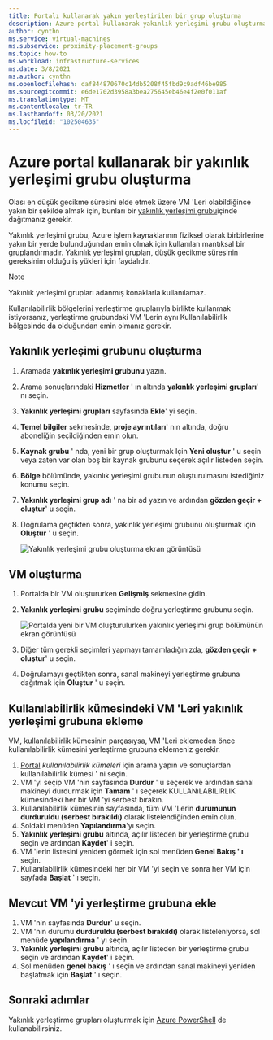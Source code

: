 ```yaml
---
title: Portalı kullanarak yakın yerleştirilen bir grup oluşturma
description: Azure portal kullanarak yakınlık yerleşimi grubu oluşturmayı öğrenin.
author: cynthn
ms.service: virtual-machines
ms.subservice: proximity-placement-groups
ms.topic: how-to
ms.workload: infrastructure-services
ms.date: 3/8/2021
ms.author: cynthn
ms.openlocfilehash: daf844870670c14db5208f45fbd9c9adf46be985
ms.sourcegitcommit: e6de1702d3958a3bea275645eb46e4f2e0f011af
ms.translationtype: MT
ms.contentlocale: tr-TR
ms.lasthandoff: 03/20/2021
ms.locfileid: "102504635"
---
```

# <a name="create-a-proximity-placement-group-using-the-azure-portal"></a>Azure portal kullanarak bir yakınlık yerleşimi grubu oluşturma

Olası en düşük gecikme süresini elde etmek üzere VM 'Leri olabildiğince yakın bir şekilde almak için, bunları bir [yakınlık yerleşimi grubu](../co-location.md#proximity-placement-groups)içinde dağıtmanız gerekir.

Yakınlık yerleşimi grubu, Azure işlem kaynaklarının fiziksel olarak birbirlerine yakın bir yerde bulunduğundan emin olmak için kullanılan mantıksal bir gruplandırmadır. Yakınlık yerleşimi grupları, düşük gecikme süresinin gereksinim olduğu iş yükleri için faydalıdır.

> [!NOTE]
> Yakınlık yerleşimi grupları adanmış konaklarla kullanılamaz.
>
> Kullanılabilirlik bölgelerini yerleştirme gruplarıyla birlikte kullanmak istiyorsanız, yerleştirme grubundaki VM 'Lerin aynı Kullanılabilirlik bölgesinde da olduğundan emin olmanız gerekir.
>

## <a name="create-the-proximity-placement-group"></a>Yakınlık yerleşimi grubunu oluşturma

1. Aramada **yakınlık yerleşimi grubunu** yazın.
1. Arama sonuçlarındaki **Hizmetler** ' ın altında **yakınlık yerleşimi grupları**' nı seçin.
1. **Yakınlık yerleşimi grupları** sayfasında **Ekle**' yi seçin.
1. **Temel bilgiler** sekmesinde, **proje ayrıntıları**' nın altında, doğru aboneliğin seçildiğinden emin olun.
1. **Kaynak grubu** ' nda, yeni bir grup oluşturmak Için **Yeni oluştur** ' u seçin veya zaten var olan boş bir kaynak grubunu seçerek açılır listeden seçin. 
1. **Bölge** bölümünde, yakınlık yerleşimi grubunun oluşturulmasını istediğiniz konumu seçin.
1. **Yakınlık yerleşimi grup adı** ' na bir ad yazın ve ardından **gözden geçir + oluştur**' u seçin.
1. Doğrulama geçtikten sonra, yakınlık yerleşimi grubunu oluşturmak için **Oluştur** ' u seçin.

    ![Yakınlık yerleşimi grubu oluşturma ekran görüntüsü](./media/ppg/ppg.png)


## <a name="create-a-vm"></a>VM oluşturma

1. Portalda bir VM oluştururken **Gelişmiş** sekmesine gidin. 
1. **Yakınlık yerleşimi grubu** seçiminde doğru yerleştirme grubunu seçin. 

    ![Portalda yeni bir VM oluşturulurken yakınlık yerleşimi grup bölümünün ekran görüntüsü](./media/ppg/vm-ppg.png)

1. Diğer tüm gerekli seçimleri yapmayı tamamladığınızda, **gözden geçir + oluştur**' u seçin.
1. Doğrulamayı geçtikten sonra, sanal makineyi yerleştirme grubuna dağıtmak için **Oluştur** ' u seçin.


## <a name="add-vms-in-an-availability-set-to-a-proximity-placement-group"></a>Kullanılabilirlik kümesindeki VM 'Leri yakınlık yerleşimi grubuna ekleme

VM, kullanılabilirlik kümesinin parçasıysa, VM 'Leri eklemeden önce kullanılabilirlik kümesini yerleştirme grubuna eklemeniz gerekir.

1. [Portal](https://portal.azure.com) *kullanılabilirlik kümeleri* için arama yapın ve sonuçlardan kullanılabilirlik kümesi ' ni seçin.
1. VM 'yi seçip VM 'nin sayfasında **Durdur** ' u seçerek ve ardından sanal makineyi durdurmak için **Tamam** ' ı seçerek KULLANıLABILIRLIK kümesindeki her bir VM 'yi serbest bırakın.
1. Kullanılabilirlik kümesinin sayfasında, tüm VM 'Lerin **durumunun** **durduruldu (serbest bırakıldı)** olarak listelendiğinden emin olun.
1. Soldaki menüden **Yapılandırma**'yı seçin.
1. **Yakınlık yerleşimi grubu** altında, açılır listeden bir yerleştirme grubu seçin ve ardından **Kaydet**' i seçin.
1. VM 'lerin listesini yeniden görmek için sol menüden **Genel Bakış ' ı** seçin. 
1. Kullanılabilirlik kümesindeki her bir VM 'yi seçin ve sonra her VM için sayfada **Başlat** ' ı seçin. 


## <a name="add-existing-vm-to-placement-group"></a>Mevcut VM 'yi yerleştirme grubuna ekle 


1. VM 'nin sayfasında **Durdur**' u seçin.
1. VM 'nin durumu **durduruldu (serbest bırakıldı)** olarak listeleniyorsa, sol menüde **yapılandırma** ' yı seçin.
1. **Yakınlık yerleşimi grubu** altında, açılır listeden bir yerleştirme grubu seçin ve ardından **Kaydet**' i seçin.
1. Sol menüden **genel bakış** ' ı seçin ve ardından sanal makineyi yeniden başlatmak için **Başlat** ' ı seçin.

 

## <a name="next-steps"></a>Sonraki adımlar

Yakınlık yerleştirme grupları oluşturmak için [Azure PowerShell](proximity-placement-groups.md) de kullanabilirsiniz.